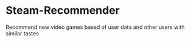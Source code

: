 # Steam-Recommender
Recommend new video games based of user data and other users with similar tastes
